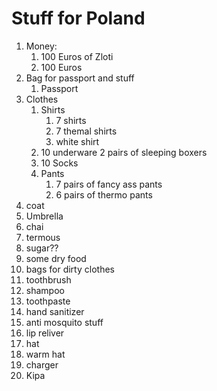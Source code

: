 # Stuff for Poland
 1. Money:
     1. 100 Euros of Zloti
     2. 100 Euros
 2. Bag for passport and stuff
    1. Passport
 3. Clothes
    1. Shirts
       1. 7 shirts
       2. 7 themal shirts
       3. white shirt
    2. 10 underware 2 pairs of sleeping boxers
    3. 10 Socks
    4. Pants
       1. 7 pairs of fancy ass pants
       2. 6 pairs of thermo pants
 4. coat
 5. Umbrella
 6. chai
 7. termous
 8. sugar??
 9. some dry food
 10. bags for dirty clothes
 11. toothbrush
 12. shampoo
 13. toothpaste 
 14. hand sanitizer 
 15. anti mosquito stuff
 16. lip reliver
 17. hat
 18. warm hat
 19. charger 
 20. Kipa
 
